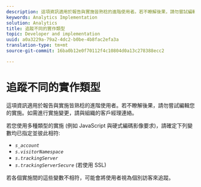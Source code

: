 ```yaml
---
description: 這項資訊適用於報告與實施皆熟稔的進階使用者。若不瞭解後果，請勿嘗試編輯您的實施。如需進行實施變更，請與組織的客戶經理連絡。
keywords: Analytics Implementation
solution: Analytics
title: 追蹤不同的實作類型
topic: Developer and implementation
uuid: a0a3229a-79a2-4dc2-b0be-4b8fac2efa3a
translation-type: tm+mt
source-git-commit: 16ba0b12e0f70112f4c10804d0a13c278388ecc2

---
```



# 追蹤不同的實作類型

這項資訊適用於報告與實施皆熟稔的進階使用者。若不瞭解後果，請勿嘗試編輯您的實施。如需進行實施變更，請與組織的客戶經理連絡。

若您使用多種類型的實施 (例如 JavaScript 與硬式編碼影像要求)，請確定下列變數均已指定並彼此相符: 

* *`s_account`*
* *`s.visitorNamespace`*
* *`s.trackingServer`*
* *`s.trackingServerSecure`* (若使用 SSL)

若各個實施間的這些變數不相符，可能會將使用者視為個別訪客來追蹤。
